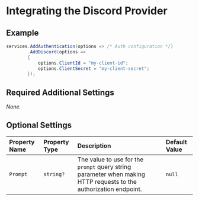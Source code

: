 # Integrating the Discord Provider

## Example

```csharp
services.AddAuthentication(options => /* Auth configuration */)
        .AddDiscord(options =>
        {
            options.ClientId = "my-client-id";
            options.ClientSecret = "my-client-secret";
        });
```

## Required Additional Settings

_None._

## Optional Settings

| Property Name | Property Type | Description | Default Value |
|:--|:--|:--|:--|
| `Prompt` | `string?` | The value to use for the `prompt` query string parameter when making HTTP requests to the authorization endpoint. | `null` |
